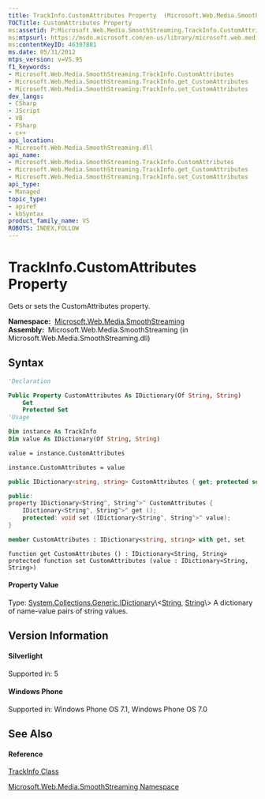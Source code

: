 ```yaml
---
title: TrackInfo.CustomAttributes Property  (Microsoft.Web.Media.SmoothStreaming)
TOCTitle: CustomAttributes Property
ms:assetid: P:Microsoft.Web.Media.SmoothStreaming.TrackInfo.CustomAttributes
ms:mtpsurl: https://msdn.microsoft.com/en-us/library/microsoft.web.media.smoothstreaming.trackinfo.customattributes(v=VS.95)
ms:contentKeyID: 46307881
ms.date: 05/31/2012
mtps_version: v=VS.95
f1_keywords:
- Microsoft.Web.Media.SmoothStreaming.TrackInfo.CustomAttributes
- Microsoft.Web.Media.SmoothStreaming.TrackInfo.get_CustomAttributes
- Microsoft.Web.Media.SmoothStreaming.TrackInfo.set_CustomAttributes
dev_langs:
- CSharp
- JScript
- VB
- FSharp
- c++
api_location:
- Microsoft.Web.Media.SmoothStreaming.dll
api_name:
- Microsoft.Web.Media.SmoothStreaming.TrackInfo.CustomAttributes
- Microsoft.Web.Media.SmoothStreaming.TrackInfo.get_CustomAttributes
- Microsoft.Web.Media.SmoothStreaming.TrackInfo.set_CustomAttributes
api_type:
- Managed
topic_type:
- apiref
- kbSyntax
product_family_name: VS
ROBOTS: INDEX,FOLLOW
---
```


# TrackInfo.CustomAttributes Property

Gets or sets the CustomAttributes property.

**Namespace:**  [Microsoft.Web.Media.SmoothStreaming](microsoft-web-media-smoothstreaming-namespace_1.md)  
**Assembly:**  Microsoft.Web.Media.SmoothStreaming (in Microsoft.Web.Media.SmoothStreaming.dll)

## Syntax

``` vb
'Declaration

Public Property CustomAttributes As IDictionary(Of String, String)
    Get
    Protected Set
'Usage

Dim instance As TrackInfo
Dim value As IDictionary(Of String, String)

value = instance.CustomAttributes

instance.CustomAttributes = value
```

``` csharp
public IDictionary<string, string> CustomAttributes { get; protected set; }
```

``` c++
public:
property IDictionary<String^, String^>^ CustomAttributes {
    IDictionary<String^, String^>^ get ();
    protected: void set (IDictionary<String^, String^>^ value);
}
```

``` fsharp
member CustomAttributes : IDictionary<string, string> with get, set
```

``` jscript
function get CustomAttributes () : IDictionary<String, String>
protected function set CustomAttributes (value : IDictionary<String, String>)
```

#### Property Value

Type: [System.Collections.Generic.IDictionary](https://msdn.microsoft.com/en-us/library/s4ys34ea\(v=vs.95\))\<[String](https://msdn.microsoft.com/en-us/library/s1wwdcbf\(v=vs.95\)), [String](https://msdn.microsoft.com/en-us/library/s1wwdcbf\(v=vs.95\))\>  
A dictionary of name-value pairs of string values.

## Version Information

#### Silverlight

Supported in: 5  

#### Windows Phone

Supported in: Windows Phone OS 7.1, Windows Phone OS 7.0  

## See Also

#### Reference

[TrackInfo Class](trackinfo-class-microsoft-web-media-smoothstreaming_1.md)

[Microsoft.Web.Media.SmoothStreaming Namespace](microsoft-web-media-smoothstreaming-namespace_1.md)

